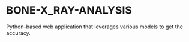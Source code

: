 # BONE-X_RAY-ANALYSIS
Python-based web application that leverages various models to get the accuracy.

